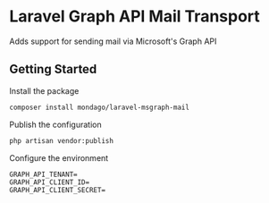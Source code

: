 # Laravel Graph API Mail Transport

Adds support for sending mail via Microsoft's Graph API

## Getting Started

Install the package

```bash
composer install mondago/laravel-msgraph-mail
```

Publish the configuration
```bash
php artisan vendor:publish
```

Configure the environment

```env
GRAPH_API_TENANT=
GRAPH_API_CLIENT_ID=
GRAPH_API_CLIENT_SECRET=
```
